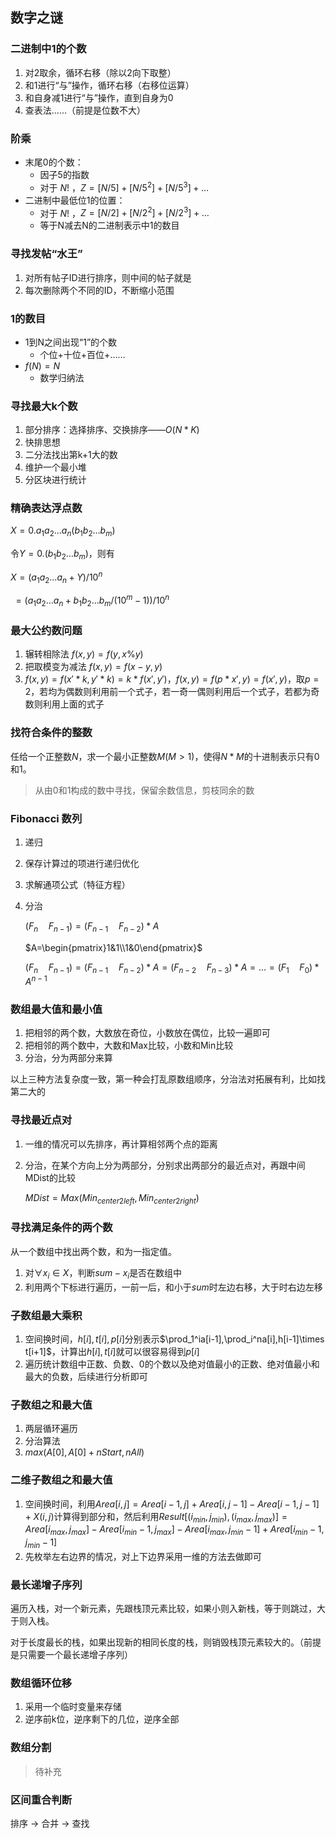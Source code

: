 ## 数字之谜

### 二进制中1的个数

1. 对2取余，循环右移（除以2向下取整）
2. 和1进行“与”操作，循环右移（右移位运算）
3. 和自身减1进行“与”操作，直到自身为0
4. 查表法……（前提是位数不大）

### 阶乘

* 末尾0的个数：
  * 因子5的指数
  * 对于 $N!$ ，$Z=[N/5]+[N/5^2]+[N/5^3]+ \dots$
* 二进制中最低位1的位置：
  * 对于 $N!$ ，$Z=[N/2]+[N/2^2]+[N/2^3]+ \dots$
  * 等于N减去N的二进制表示中1的数目

### 寻找发帖“水王”

1. 对所有帖子ID进行排序，则中间的帖子就是
2. 每次删除两个不同的ID，不断缩小范围

### 1的数目

* 1到N之间出现“1”的个数
  * 个位+十位+百位+……
* $f(N)=N$
  * 数学归纳法

### 寻找最大k个数

1. 部分排序：选择排序、交换排序——$O(N*K)$
2. 快排思想
3. 二分法找出第k+1大的数
4. 维护一个最小堆
5. 分区块进行统计

### 精确表达浮点数

$X=0.a_1a_2\dots a_n(b_1b_2\dots b_m)$

令$Y=0.(b_1b_2\dots b_m)$，则有

$X=(a_1a_2\dots a_n+Y)/10^n$

​     $=(a_1a_2\dots a_n+b_1b_2\dots b_m/(10^m-1))/10^n$

### 最大公约数问题

1. 辗转相除法 $f(x,y)=f(y,x\%y)$ 
2. 把取模变为减法 $f(x,y)=f(x-y,y)$
3. $f(x,y)=f(x'*k,y'*k)=k*f(x',y')$，$f(x,y)=f(p*x',y)=f(x',y)$，取$p=2$，若均为偶数则利用前一个式子，若一奇一偶则利用后一个式子，若都为奇数则利用上面的式子

### 找符合条件的整数

任给一个正整数$N$，求一个最小正整数$M(M>1)$，使得$N*M$的十进制表示只有0和1。

> 从由0和1构成的数中寻找，保留余数信息，剪枝同余的数

### Fibonacci 数列

1. 递归

2. 保存计算过的项进行递归优化

3. 求解通项公式（特征方程）

4. 分治

   $(F_n \quad F_{n-1})=(F_{n-1} \quad F_{n-2})*A$

   $A=\begin{pmatrix}1&1\\1&0\end{pmatrix}$

   $(F_n \quad F_{n-1})=(F_{n-1} \quad F_{n-2})*A=(F_{n-2} \quad F_{n-3})*A=\dots=(F_1 \quad F_0)*A^{n-1}$

### 数组最大值和最小值

1. 把相邻的两个数，大数放在奇位，小数放在偶位，比较一遍即可
2. 把相邻的两个数中，大数和Max比较，小数和Min比较
3. 分治，分为两部分来算

以上三种方法复杂度一致，第一种会打乱原数组顺序，分治法对拓展有利，比如找第二大的

### 寻找最近点对

1. 一维的情况可以先排序，再计算相邻两个点的距离

2. 分治，在某个方向上分为两部分，分别求出两部分的最近点对，再跟中间MDist的比较

   $MDist=Max(Min_{center2left},Min_{center2right})$

### 寻找满足条件的两个数

从一个数组中找出两个数，和为一指定值。

1. 对$\forall x_i \in X$，判断$sum-x_i$是否在数组中
2. 利用两个下标进行遍历，一前一后，和小于$sum$时左边右移，大于时右边左移

### 子数组最大乘积

1. 空间换时间，$h[i],t[i],p[i]$分别表示$\prod_1^ia[i-1],\prod_i^na[i],h[i-1]\times t[i+1]$，计算出$h[i],t[i]$就可以很容易得到$p[i]$
2. 遍历统计数组中正数、负数、0的个数以及绝对值最小的正数、绝对值最小和最大的负数，后续进行分析即可

### 子数组之和最大值

1. 两层循环遍历
2. 分治算法
3. $max(A[0],A[0]+nStart,nAll)$

### 二维子数组之和最大值

1. 空间换时间，利用$Area[i,j]=Area[i-1,j]+Area[i,j-1]-Area[i-1,j-1]+X(i,j)$计算得到部分和，然后利用$Result[(i_{min},j_{min}),(i_{max},j_{max})]=Area[i_{max},j_{max}]-Area[i_{min}-1,j_{max}]-Area[i_{max},j_{min}-1]+Area[i_{min}-1,j_{min}-1]$
2. 先枚举左右边界的情况，对上下边界采用一维的方法去做即可

### 最长递增子序列

遍历入栈，对一个新元素，先跟栈顶元素比较，如果小则入新栈，等于则跳过，大于则入栈。

对于长度最长的栈，如果出现新的相同长度的栈，则销毁栈顶元素较大的。（前提是只需要一个最长递增子序列）

### 数组循环位移

1. 采用一个临时变量来存储
2. 逆序前k位，逆序剩下的几位，逆序全部

### 数组分割

> 待补充

### 区间重合判断

排序 -> 合并 -> 查找
